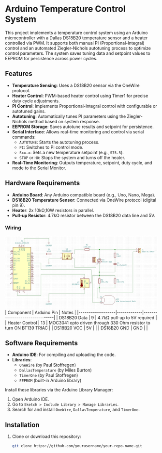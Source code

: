 # Arduino Temperature Control System

This project implements a temperature control system using an Arduino microcontroller with a Dallas DS18B20 temperature sensor and a heater controlled via PWM. It supports both manual PI (Proportional-Integral) control and an automated Ziegler-Nichols autotuning process to optimize control parameters. The system saves tuning data and setpoint values to EEPROM for persistence across power cycles.

## Features
- **Temperature Sensing**: Uses a DS18B20 sensor via the OneWire protocol.
- **Heater Control**: PWM-based heater control using Timer1 for precise duty cycle adjustments.
- **PI Control**: Implements Proportional-Integral control with configurable or autotuned gains.
- **Autotuning**: Automatically tunes PI parameters using the Ziegler-Nichols method based on system response.
- **EEPROM Storage**: Saves autotune results and setpoint for persistence.
- **Serial Interface**: Allows real-time monitoring and control via serial commands:
  - `AUTOTUNE`: Starts the autotuning process.
  - `PI`: Switches to PI control mode.
  - `Sxx.x`: Sets a new temperature setpoint (e.g., `S75.5`).
  - `STOP` or `H0`: Stops the system and turns off the heater.
- **Real-Time Monitoring**: Outputs temperature, setpoint, duty cycle, and mode to the Serial Monitor.

## Hardware Requirements
- **Arduino Board**: Any Arduino compatible board (e.g., Uno, Nano, Mega).
- **DS18B20 Temperature Sensor**: Connected via OneWire protocol (digital pin 9).
- **Heater**: 2x 10kΩ,10W resistors in parallel.
- **Pull-up Resistor**: 4.7kΩ resistor between the DS18B20 data line and 5V.

### Wiring
![Wiring Diagram](Circuit_Schematic.jpg)
| Component         | Arduino Pin | Notes                          |
|-------------------|-------------|--------------------------------|
| DS18B20 Data      | 9           | 4.7kΩ pull-up to 5V required  |
| Heater Control    | 13          | MOC3041 opto driven through 330 Ohm resistor to turn ON BT139 TRIAC |
| DS18B20 VCC       | 5V          |                                |
| DS18B20 GND       | GND         |                                |

## Software Requirements
- **Arduino IDE**: For compiling and uploading the code.
- **Libraries**:
  - `OneWire` (by Paul Stoffregen)
  - `DallasTemperature` (by Miles Burton)
  - `TimerOne` (by Paul Stoffregen)
  - `EEPROM` (built-in Arduino library)

Install these libraries via the Arduino Library Manager:
1. Open Arduino IDE.
2. Go to `Sketch > Include Library > Manage Libraries`.
3. Search for and install `OneWire`, `DallasTemperature`, and `TimerOne`.

## Installation
1. Clone or download this repository:
   ```bash
   git clone https://github.com/yourusername/your-repo-name.git
